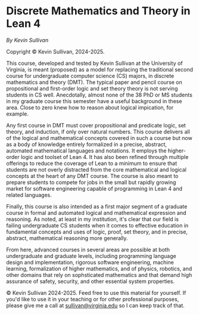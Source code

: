 # Discrete Mathematics and Theory in Lean 4

*By Kevin Sullivan*

Copyright &copy; Kevin Sullivan, 2024-2025.

This course, developed and tested by Kevin Sullivan at the University of Virginia, is meant
(proposed) as a model for replacing the traditional second course for undergraduate computer
science (CS) majors, in discrete mathematics and theory (DMT). The typical paper and pencil
course on propositional and first-order logic and set theory theory is not serving students
in CS well. Anecdotally, almost none of the 38 PhD or MS students in my graduate course this
semester have a useful background in these area. Close to zero knew how to reason about logical impication, for example. 

Any first course in DMT must cover propositional and predicate logic, set theory, and induction, if only over natural numbers. This course delivers all of the logical and mathematical concepts covered in such a course but now as a body of knowledge entirely formalized in a precise, abstract, automated  mathematical languages and notations. It employs the higher-order logic and toolset of Lean 4. It has also been refined through multiple offerings to reduce the coverage of Lean to a minimum to ensure that students are not overly distracted from the core mathematical and logical concepts at the heart of any DMT course. The course is also meant to prepare students to compete for jobs in the small but rapidly growing market for software engineering capable of programming in Lean 4 and related languages.

Finally, this course is also intended as a first major segment of a graduate course in
formal and automated logical and mathematical expression and reasoning. As noted, at least
in my institution, it's clear that our field is failing undergraduate CS students when it comes
to effective education in fundamental concepts and uses of logic, proof, set theory, and in
precise, abstract, mathematical reasoning more generally.

From here, advanced courses in several areas are possible at both undergraduate and graduate levels, including programming language design and implementation, rigorous software engineering, machine learning, formalization of higher mathematics, and of physics, robotics, and other domains that rely on sophsticated mathematics and that demand high assurance of safety, security, and other essential system properties.

 &copy; Kevin Sullivan 2024-2025. Feed free to use this material for yourself. If you'd like to use it in your teaching or for other professional purposes, please give me a call at sullivan@virginia.edu so I can keep track of that.